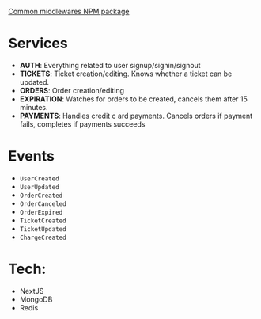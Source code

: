 [Common middlewares NPM package](https://www.npmjs.com/package/@jheezytix/common)

# Services

- **AUTH**: Everything related to user signup/signin/signout
- **TICKETS**: Ticket creation/editing. Knows whether a ticket can be updated.
- **ORDERS**: Order creation/editing
- **EXPIRATION**: Watches for orders to be created, cancels them after 15 minutes.
- **PAYMENTS**: Handles credit c ard payments. Cancels orders if payment fails, completes if payments succeeds

# Events

- `UserCreated`
- `UserUpdated`
- `OrderCreated`
- `OrderCanceled`
- `OrderExpired`
- `TicketCreated`
- `TicketUpdated`
- `ChargeCreated`

# Tech:

- NextJS
- MongoDB
- Redis
